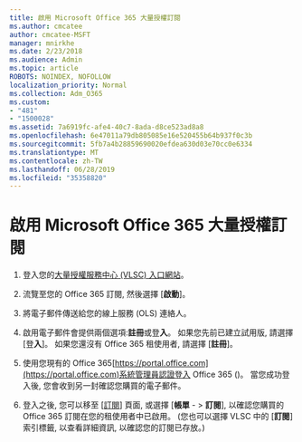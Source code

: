```yaml
---
title: 啟用 Microsoft Office 365 大量授權訂閱
ms.author: cmcatee
author: cmcatee-MSFT
manager: mnirkhe
ms.date: 2/23/2018
ms.audience: Admin
ms.topic: article
ROBOTS: NOINDEX, NOFOLLOW
localization_priority: Normal
ms.collection: Adm_O365
ms.custom:
- "481"
- "1500028"
ms.assetid: 7a6919fc-afe4-40c7-8ada-d8ce523ad8a8
ms.openlocfilehash: 6e47011a79db805085e16e520455b64b937f0c3b
ms.sourcegitcommit: 5fb7a4b28859690020efdea630d03e70cc0e6334
ms.translationtype: MT
ms.contentlocale: zh-TW
ms.lasthandoff: 06/28/2019
ms.locfileid: "35358820"
---
```

# <a name="activating-a-microsoft-office-365-volume-license-subscription"></a>啟用 Microsoft Office 365 大量授權訂閱

1. 登入您的[大量授權服務中心 (VLSC) 入口網站](http://go.microsoft.com/fwlink/p/?LinkId=329762)。

2. 流覽至您的 Office 365 訂閱, 然後選擇 [**啟動**]。

3. 將電子郵件傳送給您的線上服務 (OLS) 連絡人。

4. 啟用電子郵件會提供兩個選項:**註冊**或登**入**。 如果您先前已建立試用版, 請選擇 [登**入**]。 如果您還沒有 Office 365 租使用者, 請選擇 [**註冊**]。

5. 使用您現有的 Office 365[https://portal.office.com](https://portal.office.com)系統管理員認證登入 Office 365 ()。 當您成功登入後, 您會收到另一封確認您購買的電子郵件。

6. 登入之後, 您可以移至 [[訂閱](https://go.microsoft.com/fwlink/p/?linkid=842054)] 頁面, 或選擇 [**帳單** - \> **訂閱**], 以確認您購買的 Office 365 訂閱在您的租使用者中已啟用。 (您也可以選擇 VLSC 中的 [**訂閱**] 索引標籤, 以查看詳細資訊, 以確認您的訂閱已存放。) 
